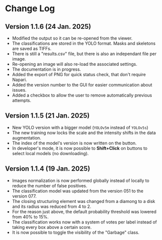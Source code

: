 # Change Log

## Version 1.1.6 (24 Jan. 2025)

- Modified the output so it can be re-opened from the viewer.
- The classifications are stored in the YOLO format. Masks and skeletons are saved as TIFFs.
- There is still a "results.csv" file, but there is also an independant file per image.
- Re-opening an image will also re-load the associated settings.
- The documentation is in progress.
- Added the export of PNG for quick status check, that don't require Napari.
- Added the version number to the GUI for easier communication about issues.
- Added a checkbox to allow the user to remove automatically previous attempts.

## Version 1.1.5 (21 Jan. 2025)

- New YOLO version with a bigger model (`YOLOv5m` instead of `YOLOv5s`)
- The new training now locks the scale and the intensity shifts in the data augmentation.
- The index of the model's version is now written on the button.
- In developer's mode, it is now possible to **Shift+Click** on buttons to select local models (no downloading).

## Version 1.1.4 (19 Jan. 2025)

- Images normalization is now performed globally instead of locally to reduce the number of false positives.
- The classification model was updated from the version 051 to the version 077.
- The closing structuring element was changed from a diamong to a disk and its radius was reduced from 4 to 2.
- For the reason just above, the default probability threshold was lowered from 40% to 15%.
- The classification works now with a system of votes per label instead of taking every box above a certain score.
- It is now possible to toggle the visibility of the "Garbage" class.
